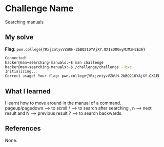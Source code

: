 # Challenge Name
Searching manuals

## My solve
**Flag:** `pwn.college{YRxjzntyvVZWUH-2bBQ210YAjXY.QX1EDO0wyM3MzNzEzW}`

```bash
Connected!
hacker@man~searching-manuals:~$ man challenge
hacker@man~searching-manuals:~$ /challenge/challenge --bxc
Initializing...
Correct usage! Your flag: pwn.college{YRxjzntyvVZWUH-2bBQ210YAjXY.QX1EDO0wyM3MzNzEzW}
```

## What I learned
I learnt how to move around in the manual of a command.
pageup/pagedown --> to scroll
/ --> to search
after searching , n --> next result and N --> previous result
? --> to search backwards.
## References 
None.
